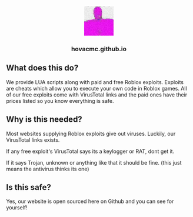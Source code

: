 <br />
<p align="center">
  <a href="https://hovacmc.github.io">
    <img src="Images/icon.png" alt="Logo" width="80" height="80">
  </a>

  <h3 align="center">hovacmc.github.io</h3>
</p>




## What does this do?

We provide LUA scripts along with paid and free Roblox exploits.
Exploits are cheats which allow you to execute your own code in
Roblox games. All of our free exploits come with VirusTotal links
and the paid ones have their prices listed so you know everything is
safe.

## Why is this needed?

Most websites supplying Roblox exploits give out viruses.
Luckily, our VirusTotal links exists.

If any free exploit's VirusTotal says its a keylogger or RAT, 
dont get it.

If it says Trojan, unknown or anything like that it should
be fine. (this just means the antivirus thinks its one)

## Is this safe?

Yes, our website is open sourced here on Github and you can
see for yourself!